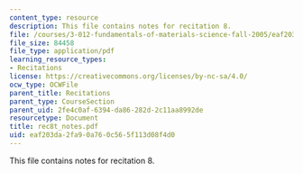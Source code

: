 ```yaml
---
content_type: resource
description: This file contains notes for recitation 8.
file: /courses/3-012-fundamentals-of-materials-science-fall-2005/eaf203da2fa90a760c565f113d08f4d0_rec8t_notes.pdf
file_size: 84458
file_type: application/pdf
learning_resource_types:
- Recitations
license: https://creativecommons.org/licenses/by-nc-sa/4.0/
ocw_type: OCWFile
parent_title: Recitations
parent_type: CourseSection
parent_uid: 2fe4c0af-6394-da86-282d-2c11aa8992de
resourcetype: Document
title: rec8t_notes.pdf
uid: eaf203da-2fa9-0a76-0c56-5f113d08f4d0
---
```

This file contains notes for recitation 8.